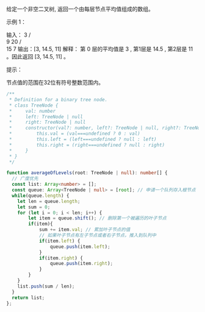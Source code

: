 给定一个非空二叉树, 返回一个由每层节点平均值组成的数组。


示例 1：

输入：
    3
   / \
  9  20
    /  \
   15   7
输出：[3, 14.5, 11]
解释：
第 0 层的平均值是 3 ,  第1层是 14.5 , 第2层是 11 。因此返回 [3, 14.5, 11] 。
 

提示：

节点值的范围在32位有符号整数范围内。

```typescript
/**
 * Definition for a binary tree node.
 * class TreeNode {
 *     val: number
 *     left: TreeNode | null
 *     right: TreeNode | null
 *     constructor(val?: number, left?: TreeNode | null, right?: TreeNode | null) {
 *         this.val = (val===undefined ? 0 : val)
 *         this.left = (left===undefined ? null : left)
 *         this.right = (right===undefined ? null : right)
 *     }
 * }
 */

function averageOfLevels(root: TreeNode | null): number[] {
  // 广度优先
  const list: Array<number> = [];
  const queue: Array<TreeNode | null> = [root]; // 申请一个队列存入根节点
  while(queue.length) {
    let len = queue.length;
    let sum = 0;
    for (let i = 0; i < len; i++) {
        let item = queue.shift(); // 删除第一个被遍历的叶子节点
        if(item){
            sum += item.val; // 累加叶子节点的值
            // 如果叶子节点有左子节点或者右子节点，推入到队列中
            if(item.left) {
                queue.push(item.left);
            }
            if(item.right) {
                queue.push(item.right);
            }
        }
    }
    list.push(sum / len);
  }
  return list;
};
```